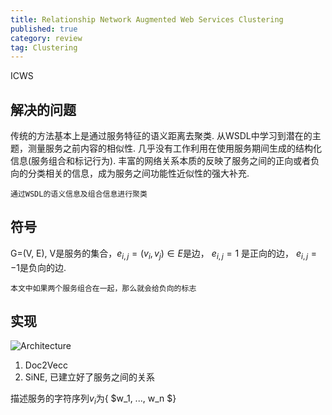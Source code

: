 ```yaml
---
title: Relationship Network Augmented Web Services Clustering
published: true
category: review
tag: Clustering
---
```

ICWS

## 解决的问题

传统的方法基本上是通过服务特征的语义距离去聚类. 从WSDL中学习到潜在的主题，测量服务之前内容的相似性.
几乎没有工作利用在使用服务期间生成的结构化信息(服务组合和标记行为).
丰富的网络关系本质的反映了服务之间的正向或者负向的分类相关的信息，成为服务之间功能性近似性的强大补充.

`通过WSDL的语义信息及组合信息进行聚类`

## 符号

G=(V, E), V是服务的集合，$e_{i,j}=(v_i, v_j)\in E$是边， $e_{i,j}=1$ 是正向的边， $e_{i,j}=-1$是负向的边.

`本文中如果两个服务组合在一起，那么就会给负向的标志`

## 实现

![Architecture](http://plusnet.cn/assets/include/web_clustering.png)

1. Doc2Vecc
2. SiNE, 已建立好了服务之间的关系

描述服务的字符序列$v_i$为{ $w_1, ..., w_n $}
